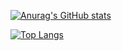 [![Anurag's GitHub stats](https://github-readme-stats.vercel.app/api?username=spinojara&show_icons=true&theme=gruvbox&line_height=28&include_all_commits=true)](https://github.com/anuraghazra/github-readme-stats)


[![Top Langs](https://github-readme-stats.vercel.app/api/top-langs/?username=spinojara&layout=donut&theme=gruvbox)](https://github.com/anuraghazra/github-readme-stats)

